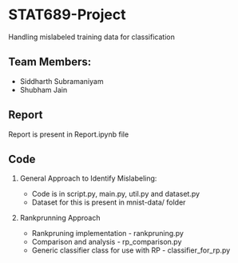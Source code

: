 # STAT689-Project
Handling mislabeled training data for classification

## Team Members:
- Siddharth Subramaniyam
- Shubham Jain

## Report
Report is present in Report.ipynb file

## Code
1. General Approach to Identify Mislabeling:
    *  Code is in script.py, main.py, util.py and dataset.py
    *  Dataset for this is present in mnist-data/ folder

2. Rankprunning Approach
    * Rankpruning implementation - rankpruning.py
    * Comparison and analysis - rp_comparison.py
    * Generic classifier class for use with RP - classifier_for_rp.py
